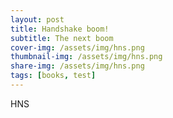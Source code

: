 ```yaml
---
layout: post
title: Handshake boom!
subtitle: The next boom
cover-img: /assets/img/hns.png
thumbnail-img: /assets/img/hns.png
share-img: /assets/img/hns.png
tags: [books, test]
---
```

HNS
